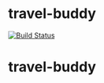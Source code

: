 # travel-buddy

[![Build Status](https://travis-ci.org/coding-house-jan2015/angular-prototype.svg?branch=master)](https://travis-ci.org/coding-house-jan2015/angular-prototype)
# travel-buddy
